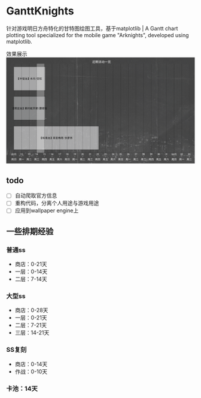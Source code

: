 # GanttKnights
针对游戏明日方舟特化的甘特图绘图工具，基于matplotlib | A Gantt chart plotting tool specialized for the mobile game "Arknights", developed using matplotlib.

效果展示
![效果展示](./Gantt.png)

## todo
- [ ] 自动爬取官方信息
- [ ] 重构代码，分离个人用途与游戏用途
- [ ] 应用到wallpaper engine上

## 一些排期经验
### 普通ss
- 商店：0-21天
- 一层：0-14天
- 二层：7-14天

### 大型ss
- 商店：0-28天
- 一层：0-21天
- 二层：7-21天
- 三层：14-21天

### SS复刻
- 商店：0-14天
- 作战：0-10天

### 卡池：14天
